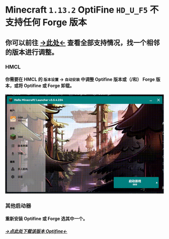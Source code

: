 # Minecraft `1.13.2` OptiFine `HD_U_F5` 不支持**任何** Forge 版本

## 你可以前往 [→此处←](./all.md) 查看全部支持情况，找一个相邻的版本进行调整。

### HMCL

#### 你需要在 HMCL 的 `版本设置` -> `自动安装` 中调整 Optifine 版本或（/和） Forge 版本，或将 Optifine 或 Forge 卸载。

![hmcl](hmcl.gif)

### 其他启动器

#### 重新安装 Optifine 或 Forge 选其中一个。

##### [→点此处下载该版本 Optifine←](https://optifine.cn/download/OptiFine_1.13.2_HD_U_F5.jar)

